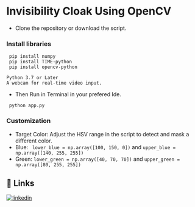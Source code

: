 # Invisibility Cloak Using OpenCV

- Clone the repository or download the script.

### Install libraries 

```
 pip install numpy
 pip install TIME-python
 pip install opencv-python
```
```
Python 3.7 or Later
A webcam for real-time video input.
```
- Then Run in Terminal in your prefered Ide.
```
 python app.py
```

### Customization

- Target Color: Adjust the HSV range in the script to detect and mask a different color.
- Blue: ``` lower_blue = np.array([100, 150, 0])``` and ```upper_blue = np.array([140, 255, 255])```
- Green: ```lower_green = np.array([40, 70, 70])``` and ```upper_green = np.array([80, 255, 255])```

## 🔗 Links
[![linkedin](https://img.shields.io/badge/linkedin-0A66C2?style=for-the-badge&logo=linkedin&logoColor=white)](https://www.linkedin.com/in/shubhankar-tiwary-5805bb266/)





